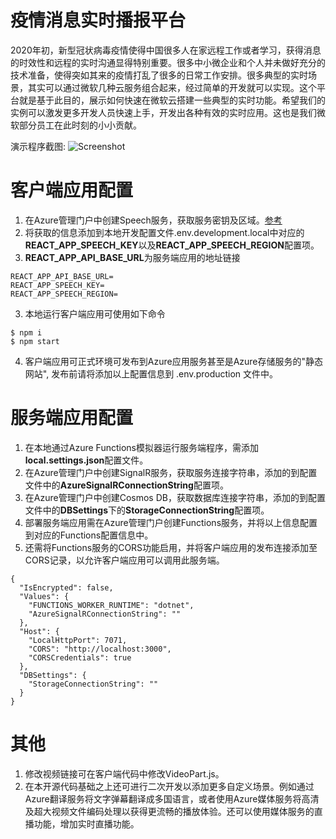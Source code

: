 # 疫情消息实时播报平台

2020年初，新型冠状病毒疫情使得中国很多人在家远程工作或者学习，获得消息的时效性和远程的实时沟通显得特别重要。很多中小微企业和个人并未做好充分的技术准备，使得突如其来的疫情打乱了很多的日常工作安排。很多典型的实时场景，其实可以通过微软几种云服务组合起来，经过简单的开发就可以实现。这个平台就是基于此目的，展示如何快速在微软云搭建一些典型的实时功能。希望我们的实例可以激发更多开发人员快速上手，开发出各种有效的实时应用。这也是我们微软部分员工在此时刻的小小贡献。

演示程序截图:
![Screenshot](sceenshots/screenshot1.jpg)

# 客户端应用配置
1. 在Azure管理门户中创建Speech服务，获取服务密钥及区域。[参考](https://docs.microsoft.com/zh-cn/azure/cognitive-services/speech-service/get-started#try-the-speech-service-using-a-new-azure-account)
2. 将获取的信息添加到本地开发配置文件.env.development.local中对应的**REACT_APP_SPEECH_KEY**以及**REACT_APP_SPEECH_REGION**配置项。
3. **REACT_APP_API_BASE_URL**为服务端应用的地址链接

```
REACT_APP_API_BASE_URL=
REACT_APP_SPEECH_KEY=
REACT_APP_SPEECH_REGION=
```
3. 本地运行客户端应用可使用如下命令
```
$ npm i
$ npm start
```

4. 客户端应用可正式环境可发布到Azure应用服务甚至是Azure存储服务的"静态网站", 发布前请将添加以上配置信息到 .env.production 文件中。


# 服务端应用配置
1. 在本地通过Azure Functions模拟器运行服务端程序，需添加**local.settings.json**配置文件。
2. 在Azure管理门户中创建SignalR服务，获取服务连接字符串，添加的到配置文件中的**AzureSignalRConnectionString**配置项。
3. 在Azure管理门户中创建Cosmos DB，获取数据库连接字符串，添加的到配置文件中的**DBSettings**下的**StorageConnectionString**配置项。
4. 部署服务端应用需在Azure管理门户创建Functions服务，并将以上信息配置到对应的Functions配置信息中。
5. 还需将Functions服务的CORS功能启用，并将客户端应用的发布连接添加至CORS记录，以允许客户端应用可以调用此服务端。

```
{
  "IsEncrypted": false,
  "Values": {
    "FUNCTIONS_WORKER_RUNTIME": "dotnet",
    "AzureSignalRConnectionString": ""
  },
  "Host": {
    "LocalHttpPort": 7071,
    "CORS": "http://localhost:3000",
    "CORSCredentials": true
  },
  "DBSettings": {
    "StorageConnectionString": ""
  }
}
```

# 其他
1. 修改视频链接可在客户端代码中修改VideoPart.js。
2. 在本开源代码基础之上还可进行二次开发以添加更多自定义场景。例如通过Azure翻译服务将文字弹幕翻译成多国语言，或者使用Azure媒体服务将高清及超大视频文件编码处理以获得更流畅的播放体验。还可以使用媒体服务的直播功能，增加实时直播功能。
